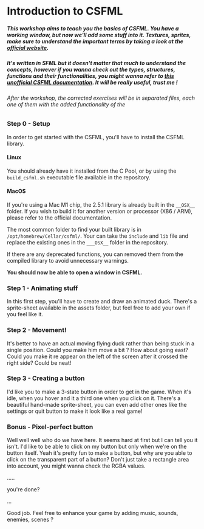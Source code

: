 # Introduction to CSFML

##### This workshop aims to teach you the basics of CSFML. You have a working window, but now we'll add some stuff into it. Textures, sprites, make sure to understand the important terms by taking a look at the [official website]().

##### It's written in SFML but it doesn't matter that much to understand the concepts, however if you wanna check out the types, structures, functions and their functionalities, you might wanna refer to [this unofficial CSFML documentation](https://26.customprotocol.com/csfml/). It will be really useful, trust me !

###### After the workshop, the corrected exercises will be in separated files, each one of them with the added functionality of the 

### Step 0 - Setup

In order to get started with the CSFML, you'll have to install the CSFML library.

#### Linux

You should already have it installed from the C Pool, or by using the ``` build_csfml.sh ``` executable file available in the repository.

#### MacOS

If you're using a Mac M1 chip, the 2.5.1 library is already built in the ``` __OSX__ ``` folder. If you wish to build it for another version or processor (X86 / ARM), please refer to the official documentation.

The most common folder to find your built library is in ``` /opt/homebrew/Cellar/csfml/ ```. Your can take the ``` include ``` and ``` lib ``` file and replace the existing ones in the ``` ___OSX__ ``` folder in the repository.

If there are any deprecated functions, you can removed them from the compiled library to avoid unnecessary warnings.

**You should now be able to open a window in CSFML.**

### Step 1 - Animating stuff

In this first step, you'll have to create and draw an animated duck. There's a sprite-sheet available in the assets folder, but feel free to add your own if you feel like it.

### Step 2 - Movement!

It's better to have an actual moving flying duck rather than being stuck in a single position. Could you make him move a bit ? How about going east? Could you make it re appear on the left of the screen after it crossed the right side? Could be neat!

### Step 3 - Creating a button

I'd like you to make a 3-state button in order to get in the game. When it's idle, when you hover and it a third one when you click on it. There's a beautiful hand-made sprite-sheet, you can even add other ones like the settings or quit button to make it look like a real game!

### Bonus - Pixel-perfect button

Well well well who do we have here. It seems hard at first but I can tell you it isn't. I'd like to be able to click on my button but only when we're on the button itself. Yeah it's pretty fun to make a button, but why are you able to click on the transparent part of a button? Don't just take a rectangle area into account, you might wanna check the RGBA values.

.....

you're done?

...

Good job. Feel free to enhance your game by adding music, sounds, enemies, scenes ?